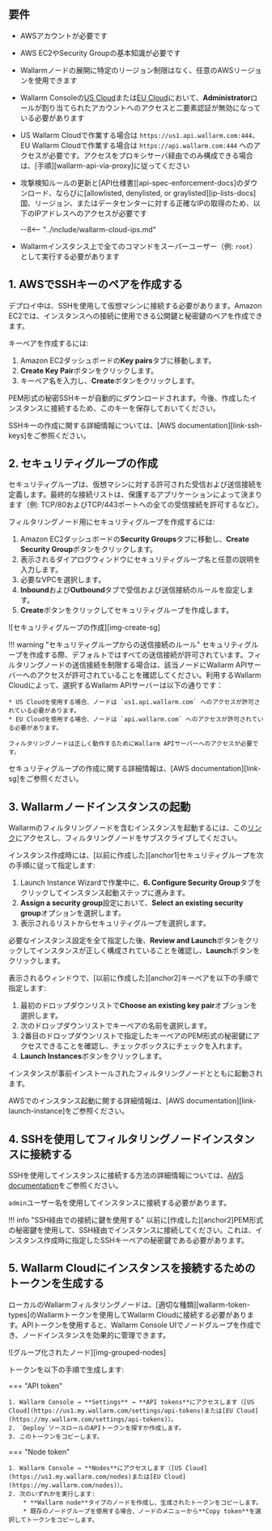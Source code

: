 ## 要件

* AWSアカウントが必要です
* AWS EC2やSecurity Groupの基本知識が必要です
* Wallarmノードの展開に特定のリージョン制限はなく、任意のAWSリージョンを使用できます
* Wallarm Consoleの[US Cloud](https://us1.my.wallarm.com/)または[EU Cloud](https://my.wallarm.com/)において、**Administrator**ロールが割り当てられたアカウントへのアクセスと二要素認証が無効になっている必要があります
* US Wallarm Cloudで作業する場合は `https://us1.api.wallarm.com:444`、EU Wallarm Cloudで作業する場合は `https://api.wallarm.com:444` へのアクセスが必要です。アクセスをプロキシサーバ経由でのみ構成できる場合は、[手順][wallarm-api-via-proxy]に従ってください
* 攻撃検知ルールの更新と[API仕様書][api-spec-enforcement-docs]のダウンロード、ならびに[allowlisted, denylisted, or graylisted][ip-lists-docs]国、リージョン、またはデータセンターに対する正確なIPの取得のため、以下のIPアドレスへのアクセスが必要です

    --8<-- "../include/wallarm-cloud-ips.md"
* Wallarmインスタンス上で全てのコマンドをスーパーユーザー（例: `root`）として実行する必要があります

## 1. AWSでSSHキーのペアを作成する

デプロイ中は、SSHを使用して仮想マシンに接続する必要があります。Amazon EC2では、インスタンスへの接続に使用できる公開鍵と秘密鍵のペアを作成できます。

キーペアを作成するには:

1. Amazon EC2ダッシュボードの**Key pairs**タブに移動します。
2. **Create Key Pair**ボタンをクリックします。
3. キーペア名を入力し、**Create**ボタンをクリックします。

PEM形式の秘密SSHキーが自動的にダウンロードされます。今後、作成したインスタンスに接続するため、このキーを保存しておいてください。

SSHキーの作成に関する詳細情報については、[AWS documentation][link-ssh-keys]をご参照ください。

## 2. セキュリティグループの作成

セキュリティグループは、仮想マシンに対する許可された受信および送信接続を定義します。最終的な接続リストは、保護するアプリケーションによって決まります（例: TCP/80およびTCP/443ポートへの全ての受信接続を許可するなど）。

フィルタリングノード用にセキュリティグループを作成するには:

1. Amazon EC2ダッシュボードの**Security Groups**タブに移動し、**Create Security Group**ボタンをクリックします。
2. 表示されるダイアログウィンドウにセキュリティグループ名と任意の説明を入力します。
3. 必要なVPCを選択します。
4. **Inbound**および**Outbound**タブで受信および送信接続のルールを設定します。
5. **Create**ボタンをクリックしてセキュリティグループを作成します。

![セキュリティグループの作成][img-create-sg]

!!! warning "セキュリティグループからの送信接続のルール"
    セキュリティグループを作成する際、デフォルトではすべての送信接続が許可されています。フィルタリングノードの送信接続を制限する場合は、該当ノードにWallarm APIサーバーへのアクセスが許可されていることを確認してください。利用するWallarm Cloudによって、選択するWallarm APIサーバーは以下の通りです：

    * US Cloudを使用する場合、ノードは `us1.api.wallarm.com` へのアクセスが許可されている必要があります。
    * EU Cloudを使用する場合、ノードは `api.wallarm.com` へのアクセスが許可されている必要があります。
    
    フィルタリングノードは正しく動作するためにWallarm APIサーバーへのアクセスが必要です。

セキュリティグループの作成に関する詳細情報は、[AWS documentation][link-sg]をご参照ください。

## 3. Wallarmノードインスタンスの起動

Wallarmのフィルタリングノードを含むインスタンスを起動するには、この[リンク](https://aws.amazon.com/marketplace/pp/B073VRFXSD)にアクセスし、フィルタリングノードをサブスクライブしてください。

インスタンス作成時には、[以前に作成した][anchor1]セキュリティグループを次の手順に従って指定します:

1. Launch Instance Wizardで作業中に、**6. Configure Security Group**タブをクリックしてインスタンス起動ステップに進みます。
2. **Assign a security group**設定において、**Select an existing security group**オプションを選択します。
3. 表示されるリストからセキュリティグループを選択します。

必要なインスタンス設定を全て指定した後、**Review and Launch**ボタンをクリックしてインスタンスが正しく構成されていることを確認し、**Launch**ボタンをクリックします。

表示されるウィンドウで、[以前に作成した][anchor2]キーペアを以下の手順で指定します:

1. 最初のドロップダウンリストで**Choose an existing key pair**オプションを選択します。
2. 次のドロップダウンリストでキーペアの名前を選択します。
3. 2番目のドロップダウンリストで指定したキーペアのPEM形式の秘密鍵にアクセスできることを確認し、チェックボックスにチェックを入れます。
4. **Launch Instances**ボタンをクリックします。

インスタンスが事前インストールされたフィルタリングノードとともに起動されます。

AWSでのインスタンス起動に関する詳細情報は、[AWS documentation][link-launch-instance]をご参照ください。

## 4. SSHを使用してフィルタリングノードインスタンスに接続する

SSHを使用してインスタンスに接続する方法の詳細情報については、[AWS documentation](https://docs.aws.amazon.com/AWSEC2/latest/UserGuide/AccessingInstances.html)をご参照ください。

`admin`ユーザー名を使用してインスタンスに接続する必要があります。

!!! info "SSH経由での接続に鍵を使用する"
    以前に[作成した][anchor2]PEM形式の秘密鍵を使用して、SSH経由でインスタンスに接続してください。これは、インスタンス作成時に指定したSSHキーペアの秘密鍵である必要があります。

## 5. Wallarm Cloudにインスタンスを接続するためのトークンを生成する

ローカルのWallarmフィルタリングノードは、[適切な種類][wallarm-token-types]のWallarmトークンを使用してWallarm Cloudに接続する必要があります。APIトークンを使用すると、Wallarm Console UIでノードグループを作成でき、ノードインスタンスを効果的に管理できます。

![グループ化されたノード][img-grouped-nodes]

トークンを以下の手順で生成します:

=== "API token"

    1. Wallarm Console → **Settings** → **API tokens**にアクセスします（[US Cloud](https://us1.my.wallarm.com/settings/api-tokens)または[EU Cloud](https://my.wallarm.com/settings/api-tokens)）。
    2. `Deploy`ソースロールのAPIトークンを探すか作成します。
    3. このトークンをコピーします。
=== "Node token"

    1. Wallarm Console → **Nodes**にアクセスします（[US Cloud](https://us1.my.wallarm.com/nodes)または[EU Cloud](https://my.wallarm.com/nodes)）。
    2. 次のいずれかを実行します: 
        * **Wallarm node**タイプのノードを作成し、生成されたトークンをコピーします。
        * 既存のノードグループを使用する場合、ノードのメニューから**Copy token**を選択してトークンをコピーします。